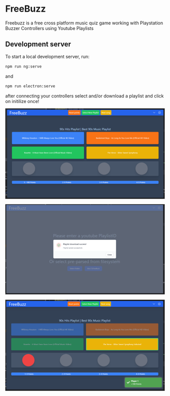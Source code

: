 # FreeBuzz
Freebuzz is a free cross platform music quiz game working with Playstation Buzzer Controllers using Youtube Playlists 

## Development server

To start a local development server, run:

```bash
npm run ng:serve
```
and

```bash
npm run electron:serve
```

after connecting your controllers select and/or download a playlist and click on initilize once!


![Game ](https://raw.githubusercontent.com/xsip/FreeBuzz/94fe325c795fe42f73ac5b3c5a54167b1dc2fa00/screenshots/game-running.png "Game")


![Game playlist download](https://github.com/xsip/FreeBuzz/blob/94fe325c795fe42f73ac5b3c5a54167b1dc2fa00/screenshots/playlist-success.png "Game Playlist Download")

![Right answer](https://github.com/xsip/FreeBuzz/blob/94fe325c795fe42f73ac5b3c5a54167b1dc2fa00/screenshots/right-answer.png "Right Answer")
